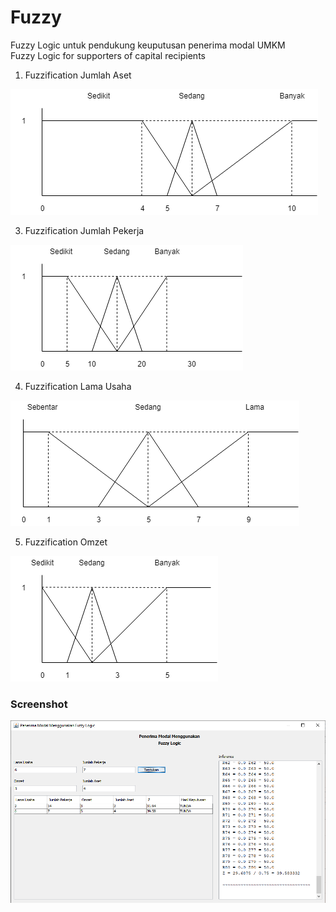 # Fuzzy
Fuzzy Logic untuk pendukung keuputusan penerima modal UMKM <br>
Fuzzy Logic for supporters of capital recipients

1. Fuzzification Jumlah Aset
<img src="data/Jumlah%20Aset.png">

3. Fuzzification Jumlah Pekerja
<img src="data/Jumlah%20Pekerja.png">

4. Fuzzification Lama Usaha
<img src="data/Lama%20Usaha.png">

5. Fuzzification Omzet
<img src="data/Omzet.png">

<h3>Screenshot</h3>
<img src="data/ssfuzy.PNG">
